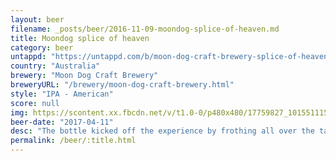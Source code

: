 ```yaml
---
layout: beer
filename: _posts/beer/2016-11-09-moondog-splice-of-heaven.md
title: Moondog splice of heaven
category: beer
untappd: "https://untappd.com/b/moon-dog-craft-brewery-splice-of-heaven/1093772"
country: "Australia"
brewery: "Moon Dog Craft Brewery"
breweryURL: "/brewery/moon-dog-craft-brewery.html"
style: "IPA - American"
score: null
img: https://scontent.xx.fbcdn.net/v/t1.0-0/p480x480/17759827_10155111577163745_1180965533785387458_n.jpg?_nc_cat=0&oh=aa5646a5e43ae81bd1fa954e730c3573&oe=5B8565BC
beer-date: "2017-04-11"
desc: "The bottle kicked off the experience by frothing all over the table. Definitely smells like lime but I can’t taste it"
permalink: /beer/:title.html
---
```

